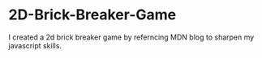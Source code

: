 # 2D-Brick-Breaker-Game
I created a 2d brick breaker game by referncing MDN blog to sharpen my javascript skills.
